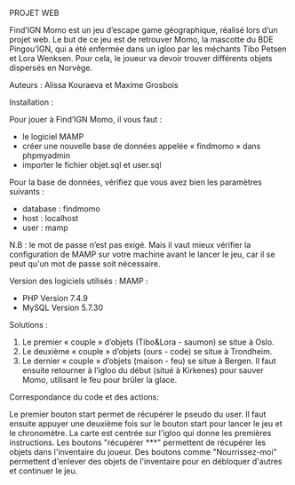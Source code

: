 PROJET WEB

Find’IGN Momo est un jeu d’escape game géographique, réalisé lors d’un projet web. Le but de ce jeu est de retrouver Momo, la mascotte du BDE Pingou’IGN, qui a été enfermée dans un igloo par les méchants Tibo Petsen et Lora Wenksen. Pour cela, le joueur va devoir trouver différents objets dispersés en Norvège.

Auteurs : Alissa Kouraeva et Maxime Grosbois


Installation :

Pour jouer à Find’IGN Momo, il vous faut :
- le logiciel MAMP
- créer une nouvelle base de données appelée « findmomo » dans phpmyadmin
- importer le fichier objet.sql et user.sql

Pour la base de données, vérifiez que vous avez bien les paramètres suivants :

- database : findmomo
- host : localhost
- user : mamp

N.B : le mot de passe n’est pas exigé. Mais il vaut mieux vérifier la configuration 
de MAMP sur votre machine avant le lancer le jeu, car il se peut qu'un mot de passe 
soit nécessaire.

Version des logiciels utilisés :
MAMP :
- PHP Version 7.4.9
- MySQL Version 5.7.30



Solutions :

1. Le premier « couple » d’objets (Tibo&Lora - saumon) se situe à Oslo.
2. Le deuxième « couple » d’objets (ours - code) se situe à Trondheim.
3. Le dernier « couple » d’objets (maison - feu) se situe à Bergen.
Il faut ensuite retourner à l’igloo du début (situé à Kirkenes) pour sauver Momo, utilisant le feu pour brûler la glace.


Correspondance du code et des actions:

Le premier bouton start permet de récupérer le pseudo du user. Il faut ensuite appuyer une deuxième fois sur le bouton start pour lancer le jeu et le chronomètre. 
La carte est centrée sur l'igloo qui donne les premières instructions. Les boutons "récupérer ***" permettent de récupérer les objets dans l'inventaire du joueur.
Des boutons comme "Nourrissez-moi" permettent d'enlever des objets de l'inventaire pour en débloquer d'autres et continuer le jeu. 


